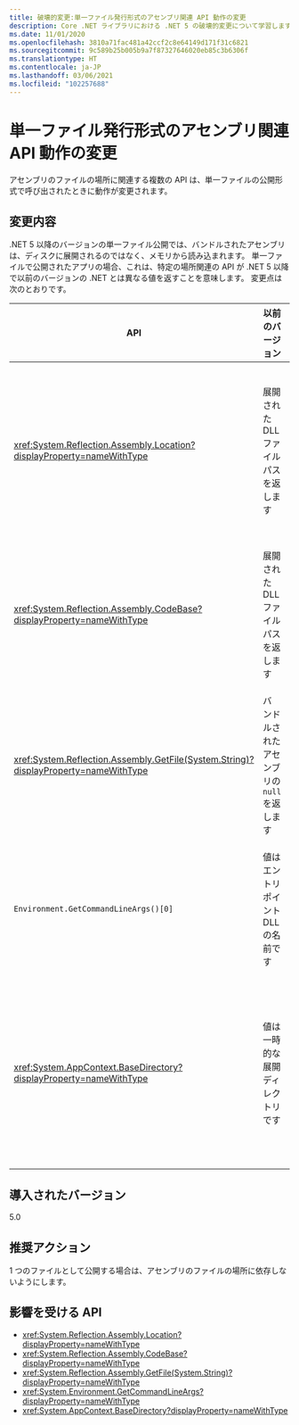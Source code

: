 ```yaml
---
title: 破壊的変更:単一ファイル発行形式のアセンブリ関連 API 動作の変更
description: Core .NET ライブラリにおける .NET 5 の破壊的変更について学習します。アセンブリのファイルの場所に関連する複数の API は、単一ファイルの公開形式で呼び出されたときに動作が変更されます。
ms.date: 11/01/2020
ms.openlocfilehash: 3810a71fac481a42ccf2c8e64149d171f31c6821
ms.sourcegitcommit: 9c589b25b005b9a7f87327646020eb85c3b6306f
ms.translationtype: HT
ms.contentlocale: ja-JP
ms.lasthandoff: 03/06/2021
ms.locfileid: "102257688"
---
```

# <a name="assembly-related-api-behavior-changes-for-single-file-publishing-format"></a>単一ファイル発行形式のアセンブリ関連 API 動作の変更

アセンブリのファイルの場所に関連する複数の API は、単一ファイルの公開形式で呼び出されたときに動作が変更されます。

## <a name="change-description"></a>変更内容

.NET 5 以降のバージョンの単一ファイル公開では、バンドルされたアセンブリは、ディスクに展開されるのではなく、メモリから読み込まれます。 単一ファイルで公開されたアプリの場合、これは、特定の場所関連の API が .NET 5 以降で以前のバージョンの .NET とは異なる値を返すことを意味します。 変更点は次のとおりです。

| API | 以前のバージョン | .NET 5 以降 |
| - | - | - |
| <xref:System.Reflection.Assembly.Location?displayProperty=nameWithType> | 展開された DLL ファイル パスを返します | バンドルされたアセンブリに対して空の文字列を返します |
| <xref:System.Reflection.Assembly.CodeBase?displayProperty=nameWithType> | 展開された DLL ファイル パスを返します | バンドルされたアセンブリの例外をスローします |
| <xref:System.Reflection.Assembly.GetFile(System.String)?displayProperty=nameWithType> | バンドルされたアセンブリの `null` を返します | バンドルされたアセンブリの例外をスローします |
| `Environment.GetCommandLineArgs()[0]` | 値はエントリ ポイント DLL の名前です | 値はホストの実行可能ファイルの名前です |
| <xref:System.AppContext.BaseDirectory?displayProperty=nameWithType> | 値は一時的な展開ディレクトリです | 値は、ホストの実行可能ファイルの格納ディレクトリです。 |

## <a name="version-introduced"></a>導入されたバージョン

5.0

## <a name="recommended-action"></a>推奨アクション

1 つのファイルとして公開する場合は、アセンブリのファイルの場所に依存しないようにします。

## <a name="affected-apis"></a>影響を受ける API

- <xref:System.Reflection.Assembly.Location?displayProperty=nameWithType>
- <xref:System.Reflection.Assembly.CodeBase?displayProperty=nameWithType>
- <xref:System.Reflection.Assembly.GetFile(System.String)?displayProperty=nameWithType>
- <xref:System.Environment.GetCommandLineArgs?displayProperty=nameWithType>
- <xref:System.AppContext.BaseDirectory?displayProperty=nameWithType>

<!--

### Category

Core .NET libraries

### Affected APIs

- `P:System.Reflection.Assembly.Location`
- `P:System.Reflection.Assembly.CodeBase`
- `M:System.Reflection.Assembly.GetFile(System.String)`
- `M:System.Environment.GetCommandLineArgs`
- `P:System.AppContext.BaseDirectory`

-->
